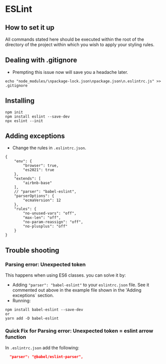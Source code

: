 # ESLint

## How to set it up

All commands stated here should be executed within the root of the directory of the project within which you wish to apply your styling rules.

## Dealing with .gitignore

- Prempting this issue now will save you a headache later.
```
echo "node_modules/\npackage-lock.json\npackage.json\n.eslintrc.js" >> .gitignore
```

## Installing

```
npm init
npm install eslint --save-dev
npx eslint --init
```

## Adding exceptions

- Change the rules in `.eslintrc.json`.

```
{
    "env": {
        "browser": true,
        "es2021": true
    },
    "extends": [
        "airbnb-base"
    ],
    // "parser": "babel-eslint",
    "parserOptions": {
        "ecmaVersion": 12
    },
    "rules": {
        "no-unused-vars": "off",
        "max-len": "off",
        "no-param-reassign": "off",
        "no-plusplus": "off"
    }
}
```

## Trouble shooting

### Parsing error: Unexpected token

This happens when using ES6 classes. you can solve it by:

- Adding `"parser": "babel-eslint"` to your `eslintrc.json` file. See it commented out above in the example file shown in the 'Adding exceptions` section.
- Running:
```
npm install babel-eslint --save-dev
or
yarn add -D babel-eslint
```

### Quick Fix for Parsing error: Unexpected token = eslint arrow function

In `.eslintrc.json` add the following:

```json
  "parser": "@babel/eslint-parser",
```
